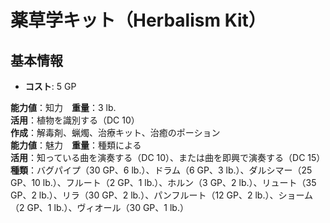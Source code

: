 # 薬草学キット（Herbalism Kit）

## 基本情報
- **コスト**: 5 GP

**能力値**：知力　**重量**：3 lb.    
**活用**：植物を識別する（DC 10）    
**作成**：解毒剤、蝋燭、治療キット、治癒のポーション  
**能力値**：魅力　**重量**：種類による    
**活用**：知っている曲を演奏する（DC 10）、または曲を即興で演奏する（DC 15）    
**種類**：バグパイプ（30 GP、6 lb.）、ドラム（6 GP、3 lb.）、ダルシマー（25 GP、10 lb.）、フルート（2 GP、1 lb.）、ホルン（3 GP、2 lb.）、リュート（35 GP、2 lb.）、リラ（30 GP、2 lb.）、パンフルート（12 GP、2 lb.）、ショーム（2 GP、1 lb.）、ヴィオール（30 GP、1 lb.）  